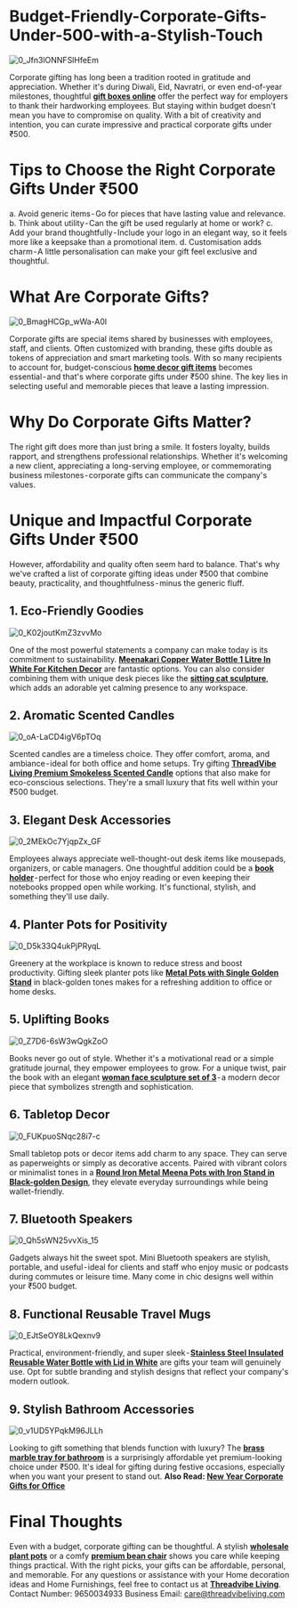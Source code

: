 # Budget-Friendly-Corporate-Gifts-Under-500-with-a-Stylish-Touch
![0_Jfn3lONNFSlHfeEm](https://github.com/user-attachments/assets/69b3209c-966a-4921-bf76-1ee23e79d3be)

Corporate gifting has long been a tradition rooted in gratitude and appreciation. Whether it's during Diwali, Eid, Navratri, or even end-of-year milestones, thoughtful **[gift boxes online](https://threadvibeliving.com/collections/gifting)** offer the perfect way for employers to thank their hardworking employees. But staying within budget doesn't mean you have to compromise on quality. With a bit of creativity and intention, you can curate impressive and practical corporate gifts under ₹500.
# Tips to Choose the Right Corporate Gifts Under ₹500
a. Avoid generic items - Go for pieces that have lasting value and relevance.
b. Think about utility - Can the gift be used regularly at home or work?
c. Add your brand thoughtfully - Include your logo in an elegant way, so it feels more like a keepsake than a promotional item.
d. Customisation adds charm - A little personalisation can make your gift feel exclusive and thoughtful.
# What Are Corporate Gifts?
![0_BmagHCGp_wWa-A0l](https://github.com/user-attachments/assets/068ff49c-e0ce-4f91-a259-9e446ea6014e)

Corporate gifts are special items shared by businesses with employees, staff, and clients. Often customized with branding, these gifts double as tokens of appreciation and smart marketing tools. With so many recipients to account for, budget-conscious **[home decor gift items](https://threadvibeliving.com/collections/home-decor)** becomes essential - and that's where corporate gifts under ₹500 shine. The key lies in selecting useful and memorable pieces that leave a lasting impression.
# Why Do Corporate Gifts Matter?
The right gift does more than just bring a smile. It fosters loyalty, builds rapport, and strengthens professional relationships. Whether it's welcoming a new client, appreciating a long-serving employee, or commemorating business milestones - corporate gifts can communicate the company's values.
# Unique and Impactful Corporate Gifts Under ₹500
However, affordability and quality often seem hard to balance. That's why we've crafted a list of corporate gifting ideas under ₹500 that combine beauty, practicality, and thoughtfulness - minus the generic fluff.
## 1. Eco-Friendly Goodies
![0_K02joutKmZ3zvvMo](https://github.com/user-attachments/assets/0ffe8790-8f73-46bb-b9f8-48d0c6d37122)

One of the most powerful statements a company can make today is its commitment to sustainability. **[Meenakari Copper Water Bottle 1 Litre In White For Kitchen Decor](https://threadvibeliving.com/products/meenakari-white-copper-water-bottle)** are fantastic options. You can also consider combining them with unique desk pieces like the **[sitting cat sculpture](https://threadvibeliving.com/products/sitting-cat-faceted-sculpture-height-27-cm)**, which adds an adorable yet calming presence to any workspace.
## 2. Aromatic Scented Candles
![0_oA-LaCD4igV6pTOq](https://github.com/user-attachments/assets/cc647145-4a47-4cac-b9b8-54686433e200)

Scented candles are a timeless choice. They offer comfort, aroma, and ambiance - ideal for both office and home setups. Try gifting **[ThreadVibe Living Premium Smokeless Scented Candle](https://threadvibeliving.com/products/threadvibe-living-premium-smokeless-scented-candle)** options that also make for eco-conscious selections. They're a small luxury that fits well within your ₹500 budget.
## 3. Elegant Desk Accessories
![0_2MEkOc7YjqpZx_GF](https://github.com/user-attachments/assets/fb05ecde-a4d8-4634-82c0-e11a09efc8fa)

Employees always appreciate well-thought-out desk items like mousepads, organizers, or cable managers. One thoughtful addition could be a **[book holder](https://threadvibeliving.com/products/magazine-stand-horse-shaped-metal)** - perfect for those who enjoy reading or even keeping their notebooks propped open while working. It's functional, stylish, and something they'll use daily.
## 4. Planter Pots for Positivity
![0_D5k33Q4ukPjPRyqL](https://github.com/user-attachments/assets/b90c147b-208e-46ac-aaf8-7bde6d3ad3bc)

Greenery at the workplace is known to reduce stress and boost productivity. Gifting sleek planter pots like **[Metal Pots with Single Golden Stand](https://threadvibeliving.com/products/metal-pots-with-single-golden-stand)** in black-golden tones makes for a refreshing addition to office or home desks.
## 5. Uplifting Books
![0_Z7D6-6sW3wQgkZoO](https://github.com/user-attachments/assets/68f8a140-71e3-4f6e-a6f0-a0989f123401)

Books never go out of style. Whether it's a motivational read or a simple gratitude journal, they empower employees to grow. For a unique twist, pair the book with an elegant **[woman face sculpture set of 3](https://threadvibeliving.com/products/abstract-lady-face-hand-on-eye-sculpture-office-home-decor-height-22-cm)** - a modern decor piece that symbolizes strength and sophistication.
## 6. Tabletop Decor
![0_FUKpuoSNqc28i7-c](https://github.com/user-attachments/assets/3010e880-85a6-4c8e-a347-f27cfccd732b)

Small tabletop pots or decor items add charm to any space. They can serve as paperweights or simply as decorative accents. Paired with vibrant colors or minimalist tones in a **[Round Iron Metal Meena Pots with Iron Stand in Black-golden Design](https://threadvibeliving.com/products/round-iron-metal-meena-pots-with-iron-stand-in-black-golden-design)**, they elevate everyday surroundings while being wallet-friendly.
## 7. Bluetooth Speakers
![0_Qh5sWN25vvXis_15](https://github.com/user-attachments/assets/69437910-b8b2-4de5-b4b1-5c957bdbe8b3)

Gadgets always hit the sweet spot. Mini Bluetooth speakers are stylish, portable, and useful - ideal for clients and staff who enjoy music or podcasts during commutes or leisure time. Many come in chic designs well within your ₹500 budget.
## 8. Functional Reusable Travel Mugs
![0_EJtSeOY8LkQexnv9](https://github.com/user-attachments/assets/a7ac73c5-4c25-41b6-bef1-7917334a045d)

Practical, environment-friendly, and super sleek - **[Stainless Steel Insulated Reusable Water Bottle with Lid in White](https://threadvibeliving.com/products/stainless-steel-insulated-reusable-water-bottle-with-lid-in-white)** are gifts your team will genuinely use. Opt for subtle branding and stylish designs that reflect your company's modern outlook.
## 9. Stylish Bathroom Accessories
![0_v1UD5YPqkM96JLLh](https://github.com/user-attachments/assets/45a01494-3092-445c-ba03-fa0f4eaf440b)

Looking to gift something that blends function with luxury? The **[brass marble tray for bathroom](https://threadvibeliving.com/products/marble-brass-bathroom-set-marble-bathroom-accessories?_pos=3&_sid=3ea622759&_ss=r)** is a surprisingly affordable yet premium-looking choice under ₹500. It's ideal for gifting during festive occasions, especially when you want your present to stand out.
**Also Read: [New Year Corporate Gifts for Office](https://threadvibeliving.com/blogs/news/top-new-year-corporate-gifts-for-office?srsltid=AfmBOorMCpDIllimXxofu_N0DceJOSAk207un-qPmks9ceKj6SAAUiTk)**
# Final Thoughts
Even with a budget, corporate gifting can be thoughtful. A stylish **[wholesale plant pots](https://threadvibeliving.com/collections/planters)** or a comfy **[premium bean chair](https://threadvibeliving.com/collections/bean-bag)** shows you care while keeping things practical. With the right picks, your gifts can be affordable, personal, and memorable.
For any questions or assistance with your Home decoration ideas and Home Furnishings, feel free to contact us at **[Threadvibe Living](https://threadvibeliving.com/)**.
Contact Number: 9650034933
Business Email: care@threadvibeliving.com
